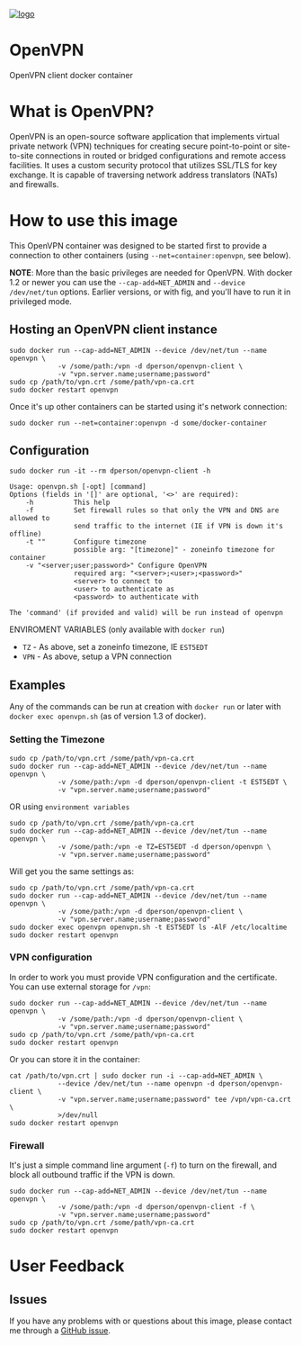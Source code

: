 [![logo](https://raw.githubusercontent.com/dperson/openvpn-client/master/logo.png)](https://openvpn.net/)

# OpenVPN

OpenVPN client docker container

# What is OpenVPN?

OpenVPN is an open-source software application that implements virtual private
network (VPN) techniques for creating secure point-to-point or site-to-site
connections in routed or bridged configurations and remote access facilities.
It uses a custom security protocol that utilizes SSL/TLS for key exchange. It is
capable of traversing network address translators (NATs) and firewalls.

# How to use this image

This OpenVPN container was designed to be started first to provide a connection
to other containers (using `--net=container:openvpn`, see below).

**NOTE**: More than the basic privileges are needed for OpenVPN. With docker 1.2
or newer you can use the `--cap-add=NET_ADMIN` and `--device /dev/net/tun`
options. Earlier versions, or with fig, and you'll have to run it in privileged
mode.

## Hosting an OpenVPN client instance

    sudo docker run --cap-add=NET_ADMIN --device /dev/net/tun --name openvpn \
                -v /some/path:/vpn -d dperson/openvpn-client \
                -v "vpn.server.name;username;password"
    sudo cp /path/to/vpn.crt /some/path/vpn-ca.crt
    sudo docker restart openvpn

Once it's up other containers can be started using it's network connection:

    sudo docker run --net=container:openvpn -d some/docker-container

## Configuration

    sudo docker run -it --rm dperson/openvpn-client -h

    Usage: openvpn.sh [-opt] [command]
    Options (fields in '[]' are optional, '<>' are required):
        -h          This help
        -f          Set firewall rules so that only the VPN and DNS are allowed to
                    send traffic to the internet (IE if VPN is down it's offline)
        -t ""       Configure timezone
                    possible arg: "[timezone]" - zoneinfo timezone for container
        -v "<server;user;password>" Configure OpenVPN
                    required arg: "<server>;<user>;<password>"
                    <server> to connect to
                    <user> to authenticate as
                    <password> to authenticate with

    The 'command' (if provided and valid) will be run instead of openvpn

ENVIROMENT VARIABLES (only available with `docker run`)

 * `TZ` - As above, set a zoneinfo timezone, IE `EST5EDT`
 * `VPN` - As above, setup a VPN connection

## Examples

Any of the commands can be run at creation with `docker run` or later with
`docker exec openvpn.sh` (as of version 1.3 of docker).

### Setting the Timezone

    sudo cp /path/to/vpn.crt /some/path/vpn-ca.crt
    sudo docker run --cap-add=NET_ADMIN --device /dev/net/tun --name openvpn \
                -v /some/path:/vpn -d dperson/openvpn-client -t EST5EDT \
                -v "vpn.server.name;username;password"

OR using `environment variables`

    sudo cp /path/to/vpn.crt /some/path/vpn-ca.crt
    sudo docker run --cap-add=NET_ADMIN --device /dev/net/tun --name openvpn \
                -v /some/path:/vpn -e TZ=EST5EDT -d dperson/openvpn \
                -v "vpn.server.name;username;password"

Will get you the same settings as:

    sudo cp /path/to/vpn.crt /some/path/vpn-ca.crt
    sudo docker run --cap-add=NET_ADMIN --device /dev/net/tun --name openvpn \
                -v /some/path:/vpn -d dperson/openvpn-client \
                -v "vpn.server.name;username;password"
    sudo docker exec openvpn openvpn.sh -t EST5EDT ls -AlF /etc/localtime
    sudo docker restart openvpn

### VPN configuration

In order to work you must provide VPN configuration and the certificate. You can
use external storage for `/vpn`:

    sudo docker run --cap-add=NET_ADMIN --device /dev/net/tun --name openvpn \
                -v /some/path:/vpn -d dperson/openvpn-client \
                -v "vpn.server.name;username;password"
    sudo cp /path/to/vpn.crt /some/path/vpn-ca.crt
    sudo docker restart openvpn

Or you can store it in the container:

    cat /path/to/vpn.crt | sudo docker run -i --cap-add=NET_ADMIN \
                --device /dev/net/tun --name openvpn -d dperson/openvpn-client \
                -v "vpn.server.name;username;password" tee /vpn/vpn-ca.crt \
                >/dev/null
    sudo docker restart openvpn

### Firewall

It's just a simple command line argument (`-f`) to turn on the firewall, and
block all outbound traffic if the VPN is down.

    sudo docker run --cap-add=NET_ADMIN --device /dev/net/tun --name openvpn \
                -v /some/path:/vpn -d dperson/openvpn-client -f \
                -v "vpn.server.name;username;password"
    sudo cp /path/to/vpn.crt /some/path/vpn-ca.crt
    sudo docker restart openvpn

# User Feedback

## Issues

If you have any problems with or questions about this image, please contact me
through a [GitHub issue](https://github.com/dperson/openvpn-client/issues).
